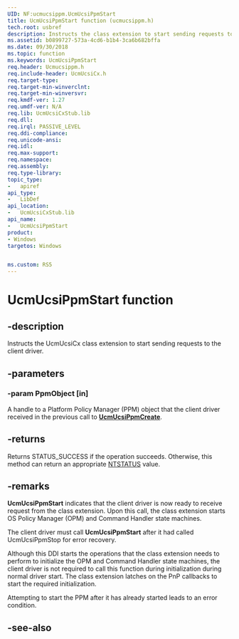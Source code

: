 ```yaml
---
UID: NF:ucmucsippm.UcmUcsiPpmStart
title: UcmUcsiPpmStart function (ucmucsippm.h)
tech.root: usbref
description: Instructs the class extension to start sending requests to the client driver.
ms.assetid: b0899727-573a-4cd6-b1b4-3ca6b682bffa
ms.date: 09/30/2018
ms.topic: function
ms.keywords: UcmUcsiPpmStart
req.header: Ucmucsippm.h
req.include-header: UcmUcsiCx.h
req.target-type:
req.target-min-winverclnt:
req.target-min-winversvr:
req.kmdf-ver: 1.27
req.umdf-ver: N/A
req.lib: UcmUcsiCxStub.lib
req.dll:
req.irql: PASSIVE_LEVEL
req.ddi-compliance:
req.unicode-ansi:
req.idl:
req.max-support:
req.namespace:
req.assembly:
req.type-library: 
topic_type: 
-	apiref
api_type: 
-	LibDef
api_location: 
-	UcmUcsiCxStub.lib
api_name: 
-	UcmUcsiPpmStart
product:
- Windows
targetos: Windows


ms.custom: RS5
---
```


# UcmUcsiPpmStart function


## -description

Instructs the UcmUcsiCx class extension to start sending requests to the client driver.

## -parameters

### -param PpmObject [in]
A handle to a Platform Policy Manager (PPM) object that the client driver received in the previous call to [**UcmUcsiPpmCreate**](nf-ucmucsippm-ucmucsippmcreate.md).

## -returns
Returns STATUS_SUCCESS if the operation succeeds. Otherwise, this method can return an appropriate [NTSTATUS](https://msdn.microsoft.com/7792201b-63bb-4db5-803d-2af02893d505) value.


## -remarks

**UcmUcsiPpmStart** indicates that the client driver is now ready to receive request from the class extension. Upon this call, the class extension starts OS Policy Manager (OPM) and Command Handler state machines.

The client driver must call **UcmUcsiPpmStart** after it had called UcmUcsiPpmStop for error recovery.  

Although this DDI starts the operations that the class extension needs to perform to initialize the OPM and Command Handler state machines, the client driver is not required to call this function during initialization during normal driver start. The class extension latches on the PnP callbacks to start the required initialization.
  
Attempting to start the PPM after it has already started leads to an error condition.  


## -see-also
